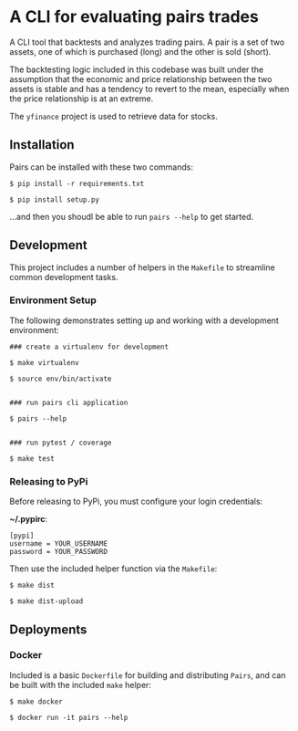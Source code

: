 # A CLI for evaluating pairs trades

A CLI tool that backtests and analyzes trading pairs. A pair is a set of two
assets, one of which is purchased (long) and the other is sold (short). 

The backtesting logic included in this codebase was built under the assumption
that the economic and price relationship between the two assets is stable and
has a tendency to revert to the mean, especially when the price relationship is
at an extreme. 

The `yfinance` project is used to retrieve data for stocks. 


## Installation

Pairs can be installed with these two commands:

```
$ pip install -r requirements.txt

$ pip install setup.py
```

...and then you shoudl be able to run `pairs --help` to get started. 

## Development

This project includes a number of helpers in the `Makefile` to streamline common development tasks.

### Environment Setup

The following demonstrates setting up and working with a development environment:

```
### create a virtualenv for development

$ make virtualenv

$ source env/bin/activate


### run pairs cli application

$ pairs --help


### run pytest / coverage

$ make test
```


### Releasing to PyPi

Before releasing to PyPi, you must configure your login credentials:

**~/.pypirc**:

```
[pypi]
username = YOUR_USERNAME
password = YOUR_PASSWORD
```

Then use the included helper function via the `Makefile`:

```
$ make dist

$ make dist-upload
```

## Deployments

### Docker

Included is a basic `Dockerfile` for building and distributing `Pairs`,
and can be built with the included `make` helper:

```
$ make docker

$ docker run -it pairs --help
```
